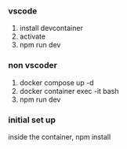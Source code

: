### vscode
1. install devcontainer
2. activate
3. npm run dev

### non vscoder
1. docker compose up -d
2. docker container exec -it <container name> bash
3. npm run dev

### initial set up
inside the container, npm install
